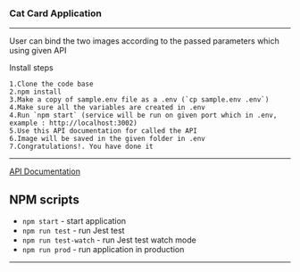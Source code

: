 
 
### Cat Card Application
----------
User can bind the two images according to the passed parameters which using given API

Install steps
    
    1.Clone the code base
    2.npm install
    3.Make a copy of sample.env file as a .env (`cp sample.env .env`)
    4.Make sure all the variables are created in .env
    4.Run `npm start` (service will be run on given port which in .env, example : http://localhost:3002)
    5.Use this API documentation for called the API   
    6.Image will be saved in the given folder in .env
    7.Congratulations!. You have done it

----------  
[API Documentation](https://documenter.getpostman.com/view/2238312/TzRNEV8T)
## NPM scripts

- `npm start` - start application
- `npm run test` - run Jest test 
- `npm run test-watch` - run Jest test watch mode 
- `npm run prod` - run application in production

----------
